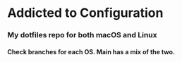 # Addicted to Configuration

### My dotfiles repo for both macOS and Linux

#### Check branches for each OS. Main has a mix of the two.
